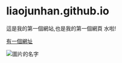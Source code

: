 # liaojunhan.github.io

這是我的第一個網站,也是我的第一個網頁 水啦!

[有一個網址](https://github.com/liaojunhan)












![圖片的名字](https://encrypted-tbn0.gstatic.com/images?q=tbn:ANd9GcSJd0_o4GApPFBJeRX_inTqL5STrEKfyrMUKw&usqp=CAU)
